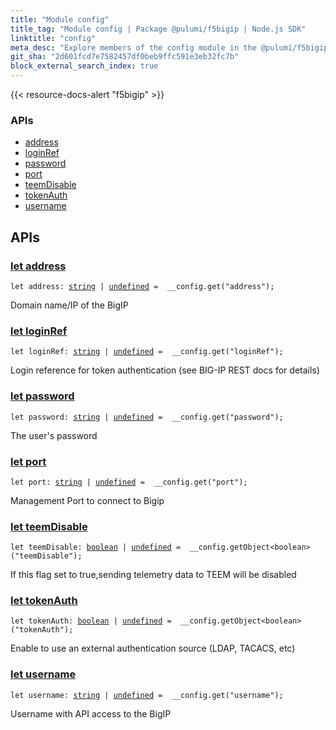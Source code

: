 ```yaml
---
title: "Module config"
title_tag: "Module config | Package @pulumi/f5bigip | Node.js SDK"
linktitle: "config"
meta_desc: "Explore members of the config module in the @pulumi/f5bigip package."
git_sha: "2d601fcd7e7582457df0beb9ffc591e3eb32fc7b"
block_external_search_index: true
---
```


<!-- WARNING: this page was generated by a tool. Do not edit it by hand. -->
<!-- To change it, please see https://github.com/pulumi/docs/tree/master/tools/tscdocgen. -->

{{< resource-docs-alert "f5bigip" >}}






<h3>APIs</h3>
<ul class="api">
    <li><a href="#address"><span class="symbol api"></span>address</a></li>
    <li><a href="#loginRef"><span class="symbol api"></span>loginRef</a></li>
    <li><a href="#password"><span class="symbol api"></span>password</a></li>
    <li><a href="#port"><span class="symbol api"></span>port</a></li>
    <li><a href="#teemDisable"><span class="symbol api"></span>teemDisable</a></li>
    <li><a href="#tokenAuth"><span class="symbol api"></span>tokenAuth</a></li>
    <li><a href="#username"><span class="symbol api"></span>username</a></li>
</ul>




<h2 id="apis">APIs</h2>
<h3 class="pdoc-module-header" id="address" data-link-title="address">
    <a href="https://github.com/pulumi/pulumi-f5bigip/blob/2d601fcd7e7582457df0beb9ffc591e3eb32fc7b/sdk/nodejs/config/vars.ts#L12">
        let <strong>address</strong>
    </a>
</h3>

<pre class="highlight"><code><span class='kd'>let</span> address: <span class='kd'><a href='https://developer.mozilla.org/en-US/docs/Web/JavaScript/Reference/Global_Objects/String'>string</a></span> | <span class='kd'><a href='https://developer.mozilla.org/en-US/docs/Web/JavaScript/Reference/Global_Objects/undefined'>undefined</a></span> = <span class='s2'> __config.get(&#34;address&#34;)</span>;</code></pre>

Domain name/IP of the BigIP

<h3 class="pdoc-module-header" id="loginRef" data-link-title="loginRef">
    <a href="https://github.com/pulumi/pulumi-f5bigip/blob/2d601fcd7e7582457df0beb9ffc591e3eb32fc7b/sdk/nodejs/config/vars.ts#L16">
        let <strong>loginRef</strong>
    </a>
</h3>

<pre class="highlight"><code><span class='kd'>let</span> loginRef: <span class='kd'><a href='https://developer.mozilla.org/en-US/docs/Web/JavaScript/Reference/Global_Objects/String'>string</a></span> | <span class='kd'><a href='https://developer.mozilla.org/en-US/docs/Web/JavaScript/Reference/Global_Objects/undefined'>undefined</a></span> = <span class='s2'> __config.get(&#34;loginRef&#34;)</span>;</code></pre>

Login reference for token authentication (see BIG-IP REST docs for details)

<h3 class="pdoc-module-header" id="password" data-link-title="password">
    <a href="https://github.com/pulumi/pulumi-f5bigip/blob/2d601fcd7e7582457df0beb9ffc591e3eb32fc7b/sdk/nodejs/config/vars.ts#L20">
        let <strong>password</strong>
    </a>
</h3>

<pre class="highlight"><code><span class='kd'>let</span> password: <span class='kd'><a href='https://developer.mozilla.org/en-US/docs/Web/JavaScript/Reference/Global_Objects/String'>string</a></span> | <span class='kd'><a href='https://developer.mozilla.org/en-US/docs/Web/JavaScript/Reference/Global_Objects/undefined'>undefined</a></span> = <span class='s2'> __config.get(&#34;password&#34;)</span>;</code></pre>

The user's password

<h3 class="pdoc-module-header" id="port" data-link-title="port">
    <a href="https://github.com/pulumi/pulumi-f5bigip/blob/2d601fcd7e7582457df0beb9ffc591e3eb32fc7b/sdk/nodejs/config/vars.ts#L24">
        let <strong>port</strong>
    </a>
</h3>

<pre class="highlight"><code><span class='kd'>let</span> port: <span class='kd'><a href='https://developer.mozilla.org/en-US/docs/Web/JavaScript/Reference/Global_Objects/String'>string</a></span> | <span class='kd'><a href='https://developer.mozilla.org/en-US/docs/Web/JavaScript/Reference/Global_Objects/undefined'>undefined</a></span> = <span class='s2'> __config.get(&#34;port&#34;)</span>;</code></pre>

Management Port to connect to Bigip

<h3 class="pdoc-module-header" id="teemDisable" data-link-title="teemDisable">
    <a href="https://github.com/pulumi/pulumi-f5bigip/blob/2d601fcd7e7582457df0beb9ffc591e3eb32fc7b/sdk/nodejs/config/vars.ts#L28">
        let <strong>teemDisable</strong>
    </a>
</h3>

<pre class="highlight"><code><span class='kd'>let</span> teemDisable: <span class='kd'><a href='https://developer.mozilla.org/en-US/docs/Web/JavaScript/Reference/Global_Objects/Boolean'>boolean</a></span> | <span class='kd'><a href='https://developer.mozilla.org/en-US/docs/Web/JavaScript/Reference/Global_Objects/undefined'>undefined</a></span> = <span class='s2'> __config.getObject&lt;boolean&gt;(&#34;teemDisable&#34;)</span>;</code></pre>

If this flag set to true,sending telemetry data to TEEM will be disabled

<h3 class="pdoc-module-header" id="tokenAuth" data-link-title="tokenAuth">
    <a href="https://github.com/pulumi/pulumi-f5bigip/blob/2d601fcd7e7582457df0beb9ffc591e3eb32fc7b/sdk/nodejs/config/vars.ts#L32">
        let <strong>tokenAuth</strong>
    </a>
</h3>

<pre class="highlight"><code><span class='kd'>let</span> tokenAuth: <span class='kd'><a href='https://developer.mozilla.org/en-US/docs/Web/JavaScript/Reference/Global_Objects/Boolean'>boolean</a></span> | <span class='kd'><a href='https://developer.mozilla.org/en-US/docs/Web/JavaScript/Reference/Global_Objects/undefined'>undefined</a></span> = <span class='s2'> __config.getObject&lt;boolean&gt;(&#34;tokenAuth&#34;)</span>;</code></pre>

Enable to use an external authentication source (LDAP, TACACS, etc)

<h3 class="pdoc-module-header" id="username" data-link-title="username">
    <a href="https://github.com/pulumi/pulumi-f5bigip/blob/2d601fcd7e7582457df0beb9ffc591e3eb32fc7b/sdk/nodejs/config/vars.ts#L36">
        let <strong>username</strong>
    </a>
</h3>

<pre class="highlight"><code><span class='kd'>let</span> username: <span class='kd'><a href='https://developer.mozilla.org/en-US/docs/Web/JavaScript/Reference/Global_Objects/String'>string</a></span> | <span class='kd'><a href='https://developer.mozilla.org/en-US/docs/Web/JavaScript/Reference/Global_Objects/undefined'>undefined</a></span> = <span class='s2'> __config.get(&#34;username&#34;)</span>;</code></pre>

Username with API access to the BigIP

